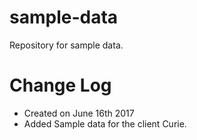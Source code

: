# sample-data
Repository for sample data.

# Change Log
* Created on June 16th 2017
* Added Sample data for the client Curie.


